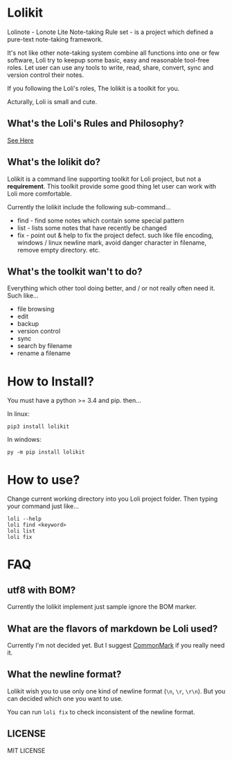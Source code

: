# Lolikit

Lolinote - Lonote Lite Note-taking Rule set - is a project which defined a pure-text note-taking framework.

It's not like other note-taking system combine all functions into one or few software, Loli try to keepup some basic, easy and reasonable tool-free roles. Let user can use any tools to write, read, share, convert, sync and version control their notes.

If you following the Loli's roles, The lolikit is a toolkit for you.

Acturally, Loli is small and cute.



## What's the Loli's Rules and Philosophy?

[See Here](https://bitbucket.org/civalin/lolikit/wiki/Rules%20&%20Philosophy)



## What's the lolikit do?

Lolikit is a command line supporting toolkit for Loli project, but not a **requirement**. This toolkit provide some good thing let user can work with Loli more comfortable.

Currently the lolikit include the following sub-command...

* find - find some notes which contain some special pattern
* list - lists some notes that have recently be changed
* fix  - point out & help to fix the project defect. such like file encoding, windows / linux newline mark, avoid danger character in filename, remove empty directory. etc.



## What's the toolkit wan't to do?

Everything which other tool doing better, and / or not really often need it. Such like...

* file browsing
* edit
* backup
* version control
* sync
* search by filename
* rename a filename



# How to Install?

You must have a python >= 3.4 and pip. then...

In linux:

    pip3 install lolikit

In windows:

    py -m pip install lolikit



# How to use?

Change current working directory into you Loli project folder. Then typing your command just like... 

    loli --help
    loli find <keyword>
    loli list
    loli fix



# FAQ

## utf8 with BOM?

Currently the lolikit implement just sample ignore the BOM marker.



## What are the flavors of markdown be Loli used?

Currently I'm not decided yet. But I suggest [CommonMark](http://commonmark.org/) if you really need it.



## What the newline format?

Lolikit wish you to use only one kind of newline format (`\n`, `\r`, `\r\n`). But you can decided which one you want to use.

You can run `loli fix` to check inconsistent of the newline format.



## LICENSE

MIT LICENSE
